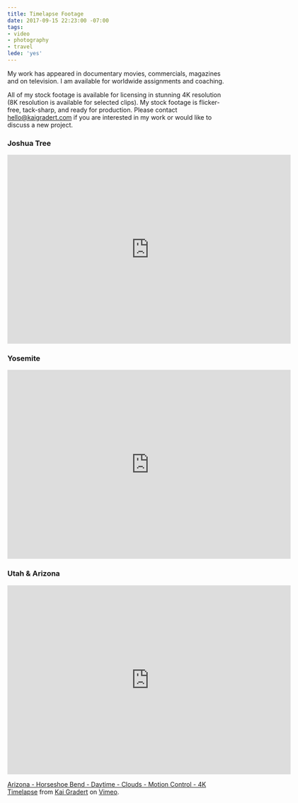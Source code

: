 ```yaml
---
title: Timelapse Footage
date: 2017-09-15 22:23:00 -07:00
tags:
- video
- photography
- travel
lede: 'yes'
---
```


My work has appeared in documentary movies, commercials, magazines and on television. I am available for worldwide assignments and coaching.

All of my stock footage is available for licensing in stunning 4K resolution (8K resolution is available for selected clips).  My stock footage is flicker-free, tack-sharp, and ready for production. Please contact hello@kaigradert.com if you are interested in my work or would like to discuss a new project.

### Joshua Tree

<iframe src="https://player.vimeo.com/video/234063680?color=ffffff&byline=0&portrait=0" width="640" height="427" frameborder="0" webkitallowfullscreen mozallowfullscreen allowfullscreen></iframe>

### Yosemite

<iframe src="https://player.vimeo.com/video/234066661?color=ffffff&byline=0&portrait=0" width="640" height="427" frameborder="0" webkitallowfullscreen mozallowfullscreen allowfullscreen></iframe>

### Utah & Arizona

<iframe src="https://player.vimeo.com/video/234060706?color=ffffff&byline=0&portrait=0" width="640" height="427" frameborder="0" webkitallowfullscreen mozallowfullscreen allowfullscreen></iframe>
<p><a href="https://vimeo.com/234060706">Arizona - Horseshoe Bend - Daytime - Clouds - Motion Control - 4K Timelapse</a> from <a href="https://vimeo.com/kaigradert">Kai Gradert</a> on <a href="https://vimeo.com">Vimeo</a>.</p>